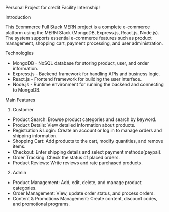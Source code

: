 Personal Project for credit Facility Internship!

Introduction

This Ecommerce Full Stack MERN project is a complete e-commerce platform using the MERN Stack (MongoDB, Express.js, React.js, Node.js). The system supports essential e-commerce features such as product management, shopping cart, payment processing, and user administration.

Technologies

- MongoDB - NoSQL database for storing product, user, and order information.
- Express.js - Backend framework for handling APIs and business logic.
- React.js - Frontend framework for building the user interface.
- Node.js - Runtime environment for running the backend and connecting to MongoDB.

Main Features

1. Customer
   
- Product Search: Browse product categories and search by keyword.
- Product Details: View detailed information about products.
- Registration & Login: Create an account or log in to manage orders and shipping information.
- Shopping Cart: Add products to the cart, modify quantities, and remove items.
- Checkout: Enter shipping details and select payment methods(paypal).
- Order Tracking: Check the status of placed orders.
- Product Reviews: Write reviews and rate purchased products.

2. Admin

- Product Management: Add, edit, delete, and manage product categories.
- Order Management: View, update order status, and process orders.
- Content & Promotions Management: Create content, discount codes, and promotional programs.
